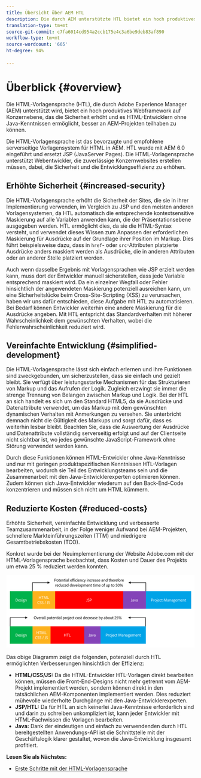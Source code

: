 ```yaml
---
title: Übersicht über AEM HTL
description: Die durch AEM unterstützte HTL bietet ein hoch produktives Webframework auf Unternehmensebene, das die Sicherheit erhöht und es HTML-Entwicklern ohne Java-Kenntnissen ermöglicht, besser an AEM-Projekten teilhaben zu können.
translation-type: tm+mt
source-git-commit: c7fa6014cd954a2ccb175e4c3a6be9deb83af890
workflow-type: tm+mt
source-wordcount: '665'
ht-degree: 94%

---
```



# Überblick {#overview}

Die HTML-Vorlagensprache (HTL), die durch Adobe Experience Manager (AEM) unterstützt wird, bietet ein hoch produktives Webframework auf Konzernebene, das die Sicherheit erhöht und es HTML-Entwicklern ohne Java-Kenntnissen ermöglicht, besser an AEM-Projekten teilhaben zu können.

Die HTML-Vorlagensprache ist das bevorzugte und empfohlene serverseitige Vorlagensystem für HTML in AEM. HTL wurde mit AEM 6.0 eingeführt und ersetzt JSP (JavaServer Pages). Die HTML-Vorlagensprache unterstützt Webentwickler, die zuverlässige Konzernwebsites erstellen müssen, dabei, die Sicherheit und die Entwicklungseffizienz zu erhöhen.

## Erhöhte Sicherheit {#increased-security}

Die HTML-Vorlagensprache erhöht die Sicherheit der Sites, die sie in ihrer Implementierung verwenden, im Vergleich zu JSP und den meisten anderen Vorlagensystemen, da HTL automatisch die entsprechende kontextsensitive Maskierung auf alle Variablen anwenden kann, die der Präsentationsebene ausgegeben werden. HTL ermöglicht dies, da sie die HTML-Syntax versteht, und verwendet dieses Wissen zum Anpassen der erforderlichen Maskierung für Ausdrücke auf der Grundlage ihrer Position im Markup. Dies führt beispielsweise dazu, dass in `href`- oder `src`-Attributen platzierte Ausdrücke anders maskiert werden als Ausdrücke, die in anderen Attributen oder an anderer Stelle platziert werden.

Auch wenn dasselbe Ergebnis mit Vorlagensprachen wie JSP erzielt werden kann, muss dort der Entwickler manuell sicherstellen, dass jede Variable entsprechend maskiert wird. Da ein einzelner Wegfall oder Fehler hinsichtlich der angewendeten Maskierung potenziell ausreichen kann, um eine Sicherheitslücke beim Cross-Site-Scripting (XSS) zu verursachen, haben wir uns dafür entschieden, diese Aufgabe mit HTL zu automatisieren. Bei Bedarf können Entwickler weiterhin eine andere Maskierung für die Ausdrücke angeben. Mit HTL entspricht das Standardverhalten mit höherer Wahrscheinlichkeit dem gewünschten Verhalten, wobei die Fehlerwahrscheinlichkeit reduziert wird.

## Vereinfachte Entwicklung {#simplified-development}

Die HTML-Vorlagensprache lässt sich einfach erlernen und ihre Funktionen sind zweckgebunden, um sicherzustellen, dass sie einfach und gezielt bleibt. Sie verfügt über leistungsstarke Mechanismen für das Strukturieren von Markup und das Aufrufen der Logik. Zugleich erzwingt sie immer die strenge Trennung von Belangen zwischen Markup und Logik. Bei der HTL an sich handelt es sich um den Standard HTML5, da sie Ausdrücke und Datenattribute verwendet, um das Markup mit dem gewünschten dynamischen Verhalten mit Anmerkungen zu versehen. Sie unterbricht demnach nicht die Gültigkeit des Markups und sorgt dafür, dass es weiterhin lesbar bleibt. Beachten Sie, dass die Auswertung der Ausdrücke und Datenattribute vollständig serverseitig erfolgt und auf der Clientseite nicht sichtbar ist, wo jedes gewünschte JavaScript-Framework ohne Störung verwendet werden kann. 

Durch diese Funktionen können HTML-Entwickler ohne Java-Kenntnisse und nur mit geringen produktspezifischen Kenntnissen HTL-Vorlagen bearbeiten, wodurch sie Teil des Entwicklungsteams sein und die Zusammenarbeit mit den Java-Entwicklerexperten optimieren können. Zudem können sich Java-Entwickler wiederum auf den Back-End-Code konzentrieren und müssen sich nicht um HTML kümmern.

## Reduzierte Kosten  {#reduced-costs}

Erhöhte Sicherheit, vereinfachte Entwicklung und verbesserte Teamzusammenarbeit, in der Folge weniger Aufwand bei AEM-Projekten, schnellere Markteinführungszeiten (TTM) und niedrigere Gesamtbetriebskosten (TCO).

Konkret wurde bei der Neuimplementierung der Website Adobe.com mit der HTML-Vorlagensprache beobachtet, dass Kosten und Dauer des Projekts um etwa 25 % reduziert werden konnten.

![Effizienzsteigerung und Kostensenkung](assets/chlimage_1.png)

Das obige Diagramm zeigt die folgenden, potenziell durch HTL ermöglichten Verbesserungen hinsichtlich der Effizienz:

* **HTML/CSS/JS:** Da die HTML-Entwickler HTL-Vorlagen direkt bearbeiten können, müssen die Front-End-Designs nicht mehr getrennt vom AEM-Projekt implementiert werden, sondern können direkt in den tatsächlichen AEM-Komponenten implementiert werden. Dies reduziert mühevolle wiederholte Durchgänge mit den Java-Entwicklerexperten.
* **JSP/HTL:** Da für HTL an sich keinerlei Java-Kenntnisse erforderlich sind und darin zu schreiben unkompliziert ist, kann jeder Entwickler mit HTML-Fachwissen die Vorlagen bearbeiten.
* **Java:** Dank der eindeutigen und einfach zu verwendenden durch HTL bereitgestellten Anwendungs-API ist die Schnittstelle mit der Geschäftslogik klarer gestaltet, wovon die Java-Entwicklung insgesamt profitiert.

**Lesen Sie als Nächstes:**

* [Erste Schritte mit der HTML-Vorlagensprache](getting-started.md)
